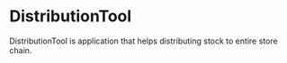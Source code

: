 # DistributionTool
DistributionTool is application that helps distributing stock to entire store chain.
